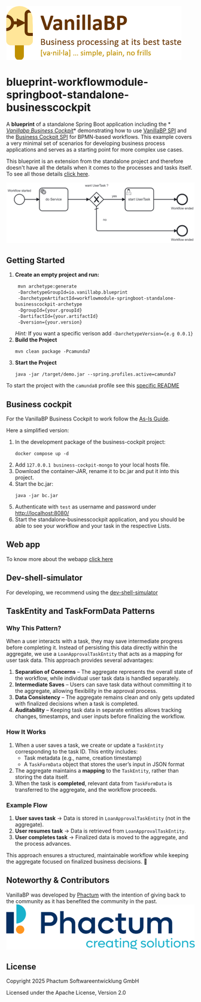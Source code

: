 ![VanillaBP](readme/vanillabp-headline.png)

# blueprint-workflowmodule-springboot-standalone-businesscockpit

A **blueprint** of a standalone Spring Boot application including the *
*[Vanillabp Business Cockpit](https://github.com/vanillabp/business-cockpit/tree/feature/documentation)**
demonstrating how to use [VanillaBP SPI](https://github.com/vanillabp/spi-for-java) and
the [Business Cockpit SPI](https://github.com/vanillabp/business-cockpit/tree/feature/documentation/spi-for-java) for
BPMN-based workflows. This
example covers a very minimal set of scenarios for developing business process applications and serves as a starting
point for more complex use cases.

This blueprint is an extension from the standalone project and therefore doesn't have all the details when it comes to
the processes and tasks itself. To see all those details
[click here](https://github.com/vanillabp/blueprint-workflowmodule-springboot-standalone/tree/wip).

![demo.bpmn](readme/Standalone_BPMN_Process.png)

## Getting Started

1. **Create an empty project and run:**
   ```shell
    mvn archetype:generate
    -DarchetypeGroupId=io.vanillabp.blueprint
    -DarchetypeArtifactId=workflowmodule-springboot-standalone-businesscockpit-archetype
    -DgroupId={your.groupId}
    -DartifactId={your.artifactId}
    -Dversion={your.version}
    ```
   *Hint:* If you want a specific verison add `-DarchetypeVersion={e.g 0.0.1}`
2. **Build the Project**
   ```shell
   mvn clean package -Pcamunda7
    ```
3. **Start the Project**
   ```shell
   java -jar /target/demo.jar --spring.profiles.active=camunda7
   ```

To start the project with the `camunda8` profile see
this [specific README](https://github.com/vanillabp/blueprint-workflowmodule-springboot-standalone/blob/wip/CAMUNDA8.md)

## Business cockpit

For the VanillaBP Business Cockpit to work follow
the [As-Is Guide](https://github.com/vanillabp/business-cockpit/blob/feature/documentation/container/README.md#as-is).

Here a simplified version:

1. In the development package of the business-cockpit project:
    ```shell
    docker compose up -d
    ```
2. Add `127.0.0.1 business-cockpit-mongo` to your local hosts file.
3. Download the container-JAR, rename it to bc.jar and put it into this project.
4. Start the bc.jar:
    ```shell
    java -jar bc.jar
    ```
5. Authenticate with `test` as username and password under [http://localhost:8080/](http://localhost:8080/)
6. Start the standalone-businesscockpit application, and you should be able to see your workflow and your task in the
   respective Lists.

## Web app

To know more about the webapp [click here](./WEBAPP.md)

## Dev-shell-simulator

For developing, we recommend using
the [dev-shell-simulator](https://github.com/vanillabp/business-cockpit/tree/feature/development-simulator/development/dev-shell-simulator)

## TaskEntity and TaskFormData Patterns

### Why This Pattern?

When a user interacts with a task, they may save intermediate progress before completing it. Instead of persisting this
data directly within the aggregate, we use a `LoanApprovalTaskEntity` that acts as a mapping for user task data. This
approach provides several advantages:

1. **Separation of Concerns** – The aggregate represents the overall state of the workflow, while individual user task
   data is handled separately.
2. **Intermediate Saves** – Users can save task data without committing it to the aggregate, allowing flexibility in the
   approval process.
3. **Data Consistency** – The aggregate remains clean and only gets updated with finalized decisions when a task is
   completed.
4. **Auditability** – Keeping task data in separate entities allows tracking changes, timestamps, and user inputs before
   finalizing the workflow.

### How It Works

1. When a user saves a task, we create or update a `TaskEntity` corresponding to the task ID. This entity includes:
    - Task metadata (e.g., name, creation timestamp)
    - A `TaskFormData` object that stores the user’s input in JSON format
2. The aggregate maintains a **mapping** to the `TaskEntity`, rather than storing the data itself.
3. When the task is **completed**, relevant data from `TaskFormData` is transferred to the aggregate, and the workflow
   proceeds.

### Example Flow

1. **User saves task** → Data is stored in `LoanApprovalTaskEntity` (not in the aggregate).
2. **User resumes task** → Data is retrieved from `LoanApprovalTaskEntity`.
3. **User completes task** → Finalized data is moved to the aggregate, and the process advances.

This approach ensures a structured, maintainable workflow while keeping the aggregate focused on finalized business
decisions. 🚀

## Noteworthy & Contributors

VanillaBP was developed by [Phactum](https://www.phactum.at) with the intention of giving back to the community as it
has benefited the community in the past.\
![Phactum](readme/phactum.png)

## License

Copyright 2025 Phactum Softwareentwicklung GmbH

Licensed under the Apache License, Version 2.0
